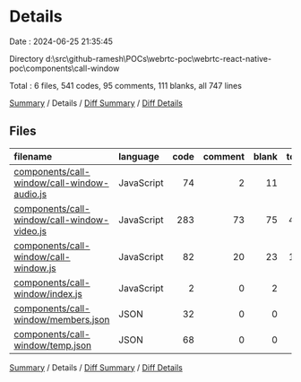 # Details

Date : 2024-06-25 21:35:45

Directory d:\\src\\github-ramesh\\POCs\\webrtc-poc\\webrtc-react-native-poc\\components\\call-window

Total : 6 files,  541 codes, 95 comments, 111 blanks, all 747 lines

[Summary](results.md) / Details / [Diff Summary](diff.md) / [Diff Details](diff-details.md)

## Files
| filename | language | code | comment | blank | total |
| :--- | :--- | ---: | ---: | ---: | ---: |
| [components/call-window/call-window-audio.js](/components/call-window/call-window-audio.js) | JavaScript | 74 | 2 | 11 | 87 |
| [components/call-window/call-window-video.js](/components/call-window/call-window-video.js) | JavaScript | 283 | 73 | 75 | 431 |
| [components/call-window/call-window.js](/components/call-window/call-window.js) | JavaScript | 82 | 20 | 23 | 125 |
| [components/call-window/index.js](/components/call-window/index.js) | JavaScript | 2 | 0 | 2 | 4 |
| [components/call-window/members.json](/components/call-window/members.json) | JSON | 32 | 0 | 0 | 32 |
| [components/call-window/temp.json](/components/call-window/temp.json) | JSON | 68 | 0 | 0 | 68 |

[Summary](results.md) / Details / [Diff Summary](diff.md) / [Diff Details](diff-details.md)